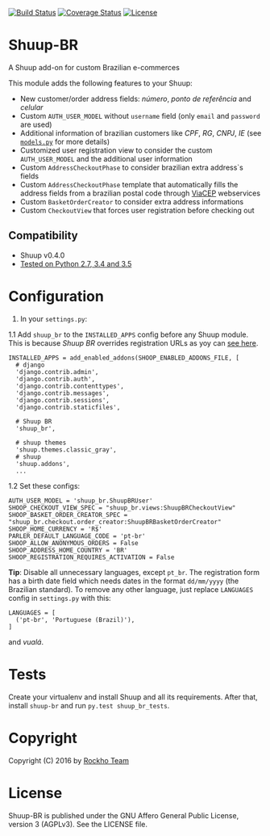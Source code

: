 [![Build Status](https://travis-ci.org/rockho-team/shuup-br.svg?branch=master)](https://travis-ci.org/rockho-team/shuup-br)
[![Coverage Status](https://coveralls.io/repos/github/rockho-team/shuup-br/badge.svg?branch=master)](https://coveralls.io/github/rockho-team/shuup-br?branch=master)
[![License](https://img.shields.io/badge/license-AGPLv3-blue.svg)](LICENSE)

Shuup-BR
========

A Shuup add-on for custom Brazilian e-commerces

This module adds the following features to your Shuup:

* New customer/order address fields: *número*, *ponto de referência* and *celular*
* Custom `AUTH_USER_MODEL` without `username` field (only `email` and `password` are used)
* Additional information of brazilian customers like *CPF*, *RG*, *CNPJ*, *IE* (see [`models.py`](shuup_br/models.py) for more details)
* Customized user registration view to consider the custom `AUTH_USER_MODEL` and the additional user information
* Custom `AddressCheckoutPhase` to consider brazilian extra address`s fields
* Custom `AddressCheckoutPhase` template that automatically fills the address fields from a brazilian postal code through [ViaCEP](http://viacep.com.br) webservices
* Custom `BasketOrderCreator` to consider extra address informations
* Custom `CheckoutView` that forces user registration before checking out

## Compatibility
* Shuup v0.4.0
* [Tested on Python 2.7, 3.4 and 3.5](https://travis-ci.org/rockho-team/shuup-br)


Configuration
=============

1. In your `settings.py`:

  1.1 Add `shuup_br` to the `INSTALLED_APPS` config before any Shuup module.
  This is because *Shuup BR* overrides registration URLs as yoy can [see here](shuup_br/urls.py).

  ```
  INSTALLED_APPS = add_enabled_addons(SHOOP_ENABLED_ADDONS_FILE, [
    # django
    'django.contrib.admin',
    'django.contrib.auth',
    'django.contrib.contenttypes',
    'django.contrib.messages',
    'django.contrib.sessions',
    'django.contrib.staticfiles',
    
    # Shuup BR
    'shuup_br',
    
    # shuup themes
    'shuup.themes.classic_gray',
    # shuup
    'shuup.addons',
    ...
  ```

  1.2 Set these configs:

  ```
  AUTH_USER_MODEL = 'shuup_br.ShuupBRUser'
  SHOOP_CHECKOUT_VIEW_SPEC = "shuup_br.views:ShuupBRCheckoutView"
  SHOOP_BASKET_ORDER_CREATOR_SPEC = "shuup_br.checkout.order_creator:ShuupBRBasketOrderCreator"
  SHOOP_HOME_CURRENCY = 'R$'
  PARLER_DEFAULT_LANGUAGE_CODE = 'pt-br'
  SHOOP_ALLOW_ANONYMOUS_ORDERS = False
  SHOOP_ADDRESS_HOME_COUNTRY = 'BR'
  SHOOP_REGISTRATION_REQUIRES_ACTIVATION = False
  ```

  **Tip**: Disable all unnecessary languages, except `pt_br`.
  The registration form has a birth date field which needs
  dates in the format `dd/mm/yyyy` (the Brazilian standard). To remove any other language,
  just replace `LANGUAGES` config in `settings.py` with this:
  ```
  LANGUAGES = [
    ('pt-br', 'Portuguese (Brazil)'),
  ]
  ```
  and *vualá*.

Tests
=====

Create your virtualenv and install Shuup and all its requirements. After that,
install `shuup-br` and run `py.test shuup_br_tests`.

Copyright
=========
Copyright (C) 2016 by [Rockho Team](https://github.com/rockho-team)

License
=======
Shuup-BR is published under the GNU Affero General Public License,
version 3 (AGPLv3). See the LICENSE file.
